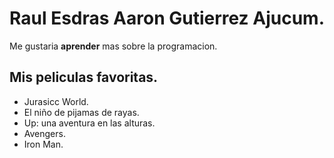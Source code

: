 # Raul Esdras Aaron Gutierrez Ajucum.
 Me gustaria **aprender** mas sobre la programacion.

## Mis peliculas favoritas.
* Jurasicc World. 
* El niño de pijamas de rayas.
* Up: una aventura en las alturas.
* Avengers.
* Iron Man.
